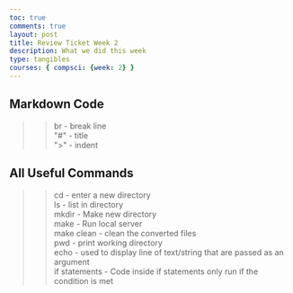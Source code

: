 ```yaml
---
toc: true
comments: true
layout: post
title: Review Ticket Week 2
description: What we did this week
type: tangibles
courses: { compsci: {week: 2} }
---
```


## Markdown Code
>>br - break line <br>
>>"#" - title <br>
>>">" - indent <br>

## All Useful Commands
>>cd - enter a new directory <br>
>>ls - list in directory <br>
>>mkdir - Make new directory <br>
>>make - Run local server <br>
>>make clean - clean the converted files <br>
>>pwd - print working directory <br>
>>echo - used to display line of text/string that are passed as an argument <br>
>>if statements - Code inside if statements only run if the condition is met <br>